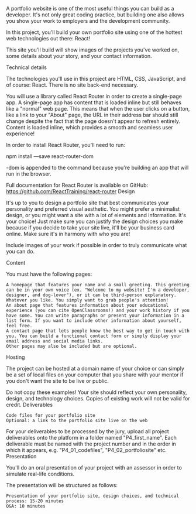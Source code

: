 A portfolio website is one of the most useful things you can build as a developer. It's not only great coding practice, but building one also allows you show your work to employers and the development community.

In this project, you'll build your own portfolio site using one of the hottest web technologies out there: React!

This site you'll build will show images of the projects you've worked on, some details about your story, and your contact information.

Technical details

The technologies you'll use in this project are HTML, CSS, JavaScript, and of course: React. There is no site back-end necessary.

You will use a library called React Router in order to create a single-page app. A single-page app has content that is loaded inline but still behaves like a "normal" web page. This means that when the user clicks on a button, like a link to your "About" page, the URL in their address bar should still change despite the fact that the page doesn't appear to refresh entirely. Content is loaded inline, which provides a smooth and seamless user experience!

In order to install React Router, you'll need to run:

npm install —save react-router-dom

-dom  is appended to the command because you're building an app that will run in the browser.

Full documentation for React Router is available on GitHub: https://github.com/ReactTraining/react-router
Design

It's up to you to design a portfolio site that best communicates your personality and preferred visual aesthetic. You might prefer a minimalist design, or you might want a site with a lot of elements and information. It's your choice! Just make sure you can justify the design choices you make because if you decide to take your site live, it'll be your business card online. Make sure it's in harmony with who you are!

Include images of your work if possible in order to truly communicate what you can do. 

Content

You must have the following pages:

    A homepage that features your name and a small greeting. This greeting can be in your own voice (ex. "Welcome to my website! I'm a developer, designer, and dog-lover"), or it can be third-person explanatory. Whatever you like. You simply want to grab people's attention!
    An about page that features information about your educational experience (you can cite OpenClassrooms!) and your work history if you have some. You can write paragraphs or present your information in a list form. If you want to include other information about yourself, feel free.
    A contact page that lets people know the best way to get in touch with you. You can build a functional contact form or simply display your email address and social media links.
    Other pages may also be included but are optional.

Hosting

The project can be hosted at a domain name of your choice or can simply be a set of local files on your computer that you share with your mentor if you don't want the site to be live or public.



Do not copy these examples! Your site should reflect your own personality, design, and technology choices. Copies of existing work will not be valid for credit.
Deliverables

    Code files for your portfolio site
    Optional: a link to the portfolio site live on the web

For your deliverables to be processed by the jury, upload all project deliverables onto the platform in a folder named "P4_first_name". Each deliverable must be named with the project number and in the order in which it appears, e.g. "P4_01_codefiles", "P4_02_portfoliosite" etc. 
Presentation

You'll do an oral presentation of your project with an assessor in order to simulate real-life conditions.

The presentation will be structured as follows:

    Presentation of your portfolio site, design choices, and technical process: 15-20 minutes
    Q&A: 10 minutes


